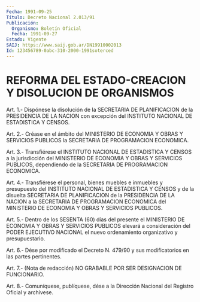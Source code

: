 ```yaml
---
Fecha: 1991-09-25
Título: Decreto Nacional 2.013/91
Publicación:
  Organismo: Boletín Oficial
  Fecha: 1991-09-27
Estado: Vigente
SAIJ: https://www.saij.gob.ar/DN19910002013
Id: 123456789-0abc-310-2000-1991soterced
---
```

# REFORMA DEL ESTADO-CREACION Y DISOLUCION DE ORGANISMOS

<a id="1"></a>
Art. 1.- Dispónese la disolución de la SECRETARIA DE PLANIFICACION  de  la  PRESIDENCIA  DE  LA NACION con excepción del INSTITUTO NACIONAL DE ESTADISTICA Y CENSOS.

<a id="2"></a>
Art. 2.- Créase en el ámbito del MINISTERIO DE ECONOMIA Y OBRAS Y SERVICIOS  PUBLICOS  la  SECRETARIA  DE  PROGRAMACION  ECONOMICA.

<a id="3"></a>
Art.  3.-  Transfiérese el INSTITUTO NACIONAL DE ESTADISTICA Y CENSOS a la jurisdicción  del  MINISTERIO  DE  ECONOMIA  Y  OBRAS Y SERVICIOS  PUBLICOS,  dependiendo  de la SECRETARIA DE PROGRAMACION ECONOMICA.

<a id="4"></a>
Art. 4.- Transfiérese el personal, bienes muebles e inmuebles y presupuesto  del INSTITUTO NACIONAL DE ESTADISTICA Y CENSOS y de la disuelta SECRETARIA  DE  PLANIFICACION  de  la  PRESIDENCIA  DE  LA NACION  a la SECRETARIA DE PROGRAMACION ECONOMICA del MINISTERIO DE ECONOMIA Y OBRAS Y SERVICIOS PUBLICOS.

<a id="5"></a>
Art.  5.-  Dentro  de  los  SESENTA  (60) días del presente el MINISTERIO  DE  ECONOMIA  Y OBRAS Y SERVICIOS  PUBLICOS  elevará  a consideración del PODER EJECUTIVO  NACIONAL  el  nuevo ordenamiento organizativo y presupuestario.

<a id="6"></a>
Art.  6.-  Dése  por  modificado  el  Decreto  N. 479/90 y sus modificatorios en las partes pertinentes.

<a id="7"></a>
Art. 7.- (Nota de redacción) NO GRABABLE POR SER DESIGNACION DE FUNCIONARIO.

<a id="8"></a>
Art. 8.- Comuníquese, publíquese, dése a la Dirección Nacional del Registro Oficial y archívese.